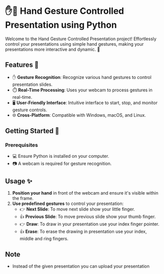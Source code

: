 # ✋🎤 Hand Gesture Controlled Presentation using Python

Welcome to the Hand Gesture Controlled Presentation project! Effortlessly control your presentations using simple hand gestures, making your presentations more interactive and dynamic. 🚀

## Features 🌟

- ✋ **Gesture Recognition**: Recognize various hand gestures to control presentation slides.
- ⏱️ **Real-Time Processing**: Uses your webcam to process gestures in real-time.
- 🖥️ **User-Friendly Interface**: Intuitive interface to start, stop, and monitor gesture controls.
- 🌐 **Cross-Platform**: Compatible with Windows, macOS, and Linux.

## Getting Started 🚀

### Prerequisites

- 💻 Ensure Python is installed on your computer.
- 📷 A webcam is required for gesture recognition.

## Usage ✨

1. **Position your hand** in front of the webcam and ensure it's visible within the frame.
2. **Use predefined gestures** to control your presentation:
   - 👉 **Next Slide**: To move next slide show your little finger.
   - 👍 **Previous Slide**: To move previous slide show your thumb finger.
   - 👉 **Draw**: To draw in your presentation use your index finger pointer.
   - 👍 **Erase**: To erase the drawing in presentation use your index, middle and ring fingers.

## Note 
   - Instead of the given presentation you can upload your presentation 
